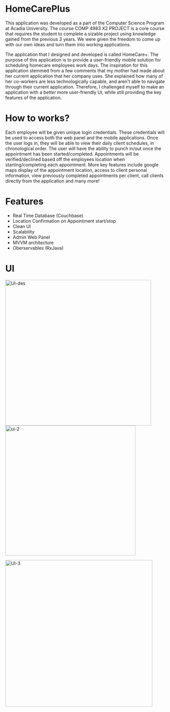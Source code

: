 # HomeCarePlus

This application was developed as a part of the Computer Science Program at Acadia University. The course COMP 4983 X2 PROJECT
is a core course that requires the student to complete a sizable project using knowledge gained from the previous 3 years. We were given
the freedom to come up with our own ideas and turn them into working applications. 

The application that I designed and developed is called HomeCare+. The purpose of this application is to provide a user-friendly mobile 
solution for scheduling homecare employees work days. The inspiration for this application stemmed from a few comments that my mother
had made about her current application that her company uses. She explained how many of her co-workers are less technologically capable,
and aren't able to navigate through their current application. Therefore, I challenged myself to make an application with a *better* 
more user-friendly UI, while still providing the key features of the application. 

# How to works?

Each employee will be given unique login credentials. These credentials will be used to access both the web panel and the mobile applications. Once the user logs in, they will be able to view their daily client schedules, in chronological order. The user will have the ability to punch in/out once the appointment has been started/completed. Appointments will be verified/declined based off the employees location when starting/completing each appointment. More key features include google maps display of the appointment location, access to client personal information, view previously completed appointments per client, call clients directly from the application and many more!

# Features

  * Real Time Database (Couchbase)
  * Location Confirmation on Appointment start/stop
  * Clean UI
  * Scalability
  * Admin Web Panel
  * MVVM architecture
  * Oberservables (RxJava)


# UI

<img width="458" alt="UI-des" src="https://user-images.githubusercontent.com/45129610/55281004-9ec60000-530c-11e9-8012-1c377dc43f13.png"> <img width="409" alt="ui-2" src="https://user-images.githubusercontent.com/45129610/55281011-bf8e5580-530c-11e9-957b-32ce6c9c31ff.png">

<img width="462" alt="UI-3" src="https://user-images.githubusercontent.com/45129610/55281057-82769300-530d-11e9-9847-c59531fa63ca.png">
